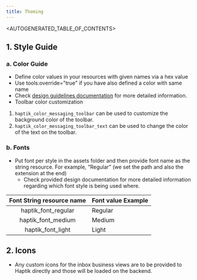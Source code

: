 ```yaml
---
title: Theming
---
```


<AUTOGENERATED_TABLE_OF_CONTENTS>

<a name="style-guide"></a>

## 1. Style Guide

### a. Color Guide

- Define color values in your resources with given names via a hex value
- Use tools:override="true" if you have also defined a color with same name
- Check [design guidelines documentation](https://docs.google.com/document/d/1V8sX9AbMU59YlBEmh4wPFVCQR3dcpbQIZAhC1l9OHOY)
  for more detailed information.
- Toolbar color customization

1. `haptik_color_messaging_toolbar` can be used to customize the background color of the toolbar.
2. `haptik_color_messaging_toolbar_text` can be used to change the color of the text on the toolbar.

### b. Fonts

- Put font per style in the assets folder and then provide font name as the string resource. For example, “Regular” (we set the path and also the extension at the end)
  - Check provided design documentation for more detailed information regarding which font style is being used where.

| Font String resource name | Font value Example |
| :-----------------------: | ------------------ |
|    haptik_font_regular    | Regular            |
|    haptik_font_medium     | Medium             |
|     haptik_font_light     | Light              |

<a name="icons"></a>

## 2. Icons

- Any custom icons for the inbox business views are to be provided to Haptik directly and those will be loaded on the backend.